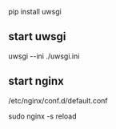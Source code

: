 pip install uwsgi

## start uwsgi
uwsgi --ini ./uwsgi.ini

## start nginx
/etc/nginx/conf.d/default.conf

sudo nginx -s reload

